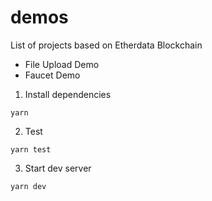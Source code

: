# demos
List of projects based on Etherdata Blockchain

- File Upload Demo
- Faucet Demo


1. Install dependencies

```
yarn
```

2. Test
```
yarn test
```

3. Start dev server

```
yarn dev
```
